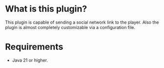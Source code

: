 # What is this plugin?
This plugin is capable of sending a social network link to the player. Also the plugin is almost completely customizable via a configuration file.
# Requirements
- Java 21 or higher.

